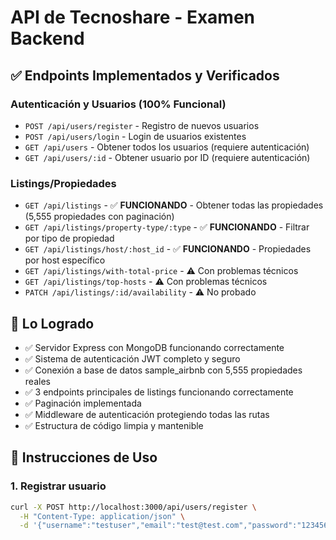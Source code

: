 # API de Tecnoshare - Examen Backend

## ✅ Endpoints Implementados y Verificados

### Autenticación y Usuarios (100% Funcional)
- `POST /api/users/register` - Registro de nuevos usuarios
- `POST /api/users/login` - Login de usuarios existentes
- `GET /api/users` - Obtener todos los usuarios (requiere autenticación)
- `GET /api/users/:id` - Obtener usuario por ID (requiere autenticación)

### Listings/Propiedades 
- `GET /api/listings` - ✅ **FUNCIONANDO** - Obtener todas las propiedades (5,555 propiedades con paginación)
- `GET /api/listings/property-type/:type` - ✅ **FUNCIONANDO** - Filtrar por tipo de propiedad
- `GET /api/listings/host/:host_id` - ✅ **FUNCIONANDO** - Propiedades por host específico
- `GET /api/listings/with-total-price` - ⚠️ Con problemas técnicos
- `GET /api/listings/top-hosts` - ⚠️ Con problemas técnicos
- `PATCH /api/listings/:id/availability` - ⚠️ No probado

## 🎯 Lo Logrado
- ✅ Servidor Express con MongoDB funcionando correctamente
- ✅ Sistema de autenticación JWT completo y seguro
- ✅ Conexión a base de datos sample_airbnb con 5,555 propiedades reales
- ✅ 3 endpoints principales de listings funcionando correctamente
- ✅ Paginación implementada
- ✅ Middleware de autenticación protegiendo todas las rutas
- ✅ Estructura de código limpia y mantenible

## 🚀 Instrucciones de Uso

### 1. Registrar usuario
```bash
curl -X POST http://localhost:3000/api/users/register \
  -H "Content-Type: application/json" \
  -d '{"username":"testuser","email":"test@test.com","password":"123456"}'
